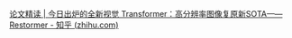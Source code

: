 [论文精读 | 今日出炉的全新视觉 Transformer：高分辨率图像复原新SOTA——Restormer - 知乎 (zhihu.com)](https://zhuanlan.zhihu.com/p/435090577)